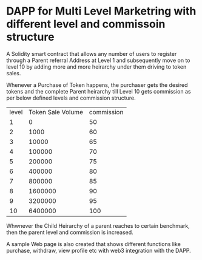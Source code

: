 # DAPP for Multi Level Marketring with different level and commissoin structure

A Solidity smart contract that allows any number of users to register through a Parent referral Address at Level 1 and subsequently move on to level 10 by adding more and more heirarchy under them driving to token sales.

Whenever a Purchase of Token happens, the purchaser gets the desired tokens and the complete Parent heirarchy till Level 10 gets commission as per below defined levels and commission structure.

<table>
<tr><td>level</td><td>Token Sale Volume</td><td>commission</td></tr>
<tr><td>1</td><td>0</td><td>50</td></tr>
<tr><td>2</td><td>1000</td><td>60</td></tr>
<tr><td>3</td><td>10000</td><td>65</td></tr>
<tr><td>4</td><td>100000</td><td>70</td></tr>
<tr><td>5</td><td>200000</td><td>75</td></tr>
<tr><td>6</td><td>400000</td><td>80</td></tr>
<tr><td>7</td><td>800000</td><td>85</td></tr>
<tr><td>8</td><td>1600000</td><td>90</td></tr>
<tr><td>9</td><td>3200000</td><td>95</td></tr>
<tr><td>10</td><td>6400000</td><td>100</td></tr>
</table>

Whwnever the Child Heirarchy of a parent reaches to certain benchmark, then the parent level and commission is increased.

A sample Web page is also created that shows different functions like purchase, withdraw, view profile etc with web3 integration with the DAPP.
